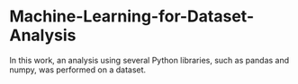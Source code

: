 # Machine-Learning-for-Dataset-Analysis
In this work, an analysis using several Python libraries, such as pandas and numpy, was performed on a dataset.
